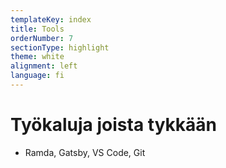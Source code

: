 ```yaml
---
templateKey: index
title: Tools
orderNumber: 7
sectionType: highlight
theme: white
alignment: left
language: fi
---
```


# Työkaluja joista tykkään

* Ramda, Gatsby, VS Code, Git 
